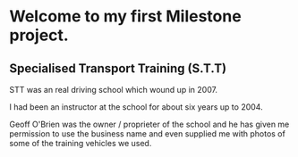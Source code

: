 # Welcome to my first Milestone project.

## Specialised Transport Training (S.T.T)

STT was an real driving school which wound up in 2007.

I had been an instructor at the school for about six years up to 2004. 

Geoff O'Brien was the owner / proprieter of the school and he has given me permission to use the business name and even supplied me with photos of some of the training vehicles we used.
